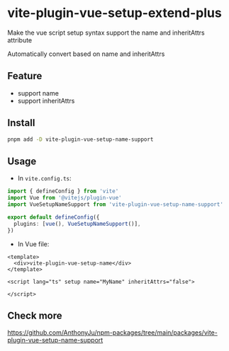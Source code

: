 # vite-plugin-vue-setup-extend-plus

Make the vue script setup syntax support the name and inheritAttrs attribute

Automatically convert based on name and inheritAttrs

## Feature

- support name
- support inheritAttrs

## Install

```bash
pnpm add -D vite-plugin-vue-setup-name-support
```

## Usage

- In `vite.config.ts`:

```ts
import { defineConfig } from 'vite'
import Vue from '@vitejs/plugin-vue'
import VueSetupNameSupport from 'vite-plugin-vue-setup-name-support'

export default defineConfig({
  plugins: [vue(), VueSetupNameSupport()],
})
```

- In Vue file:

```vue
<template>
  <div>vite-plugin-vue-setup-name</div>
</template>

<script lang="ts" setup name="MyName" inheritAttrs="false">

</script>
```

## Check more

https://github.com/AnthonyJu/npm-packages/tree/main/packages/vite-plugin-vue-setup-name-support
